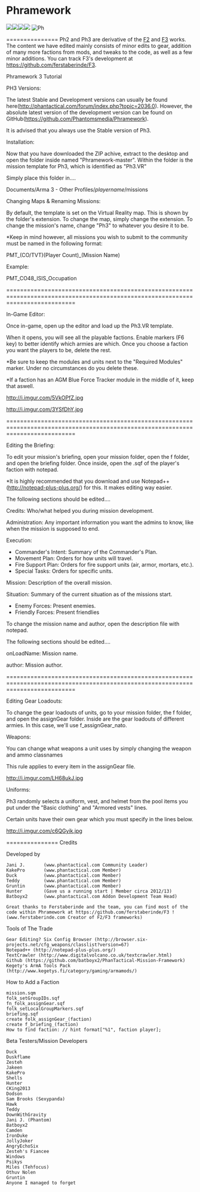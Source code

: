 Phramework
===============
[![](http://img.shields.io/badge/Issues-0-red.svg)](https://github.com/Phantomsmedia/Phramework/issues)[![](http://img.shields.io/badge/Release-v2.0.0.8.4-blue.svg)](https://github.com/Phantomsmedia/Phramework/releases/tag/v2.0.0.8.4)![](http://img.shields.io/badge/Project%20Members-4-green.svg)[![](http://img.shields.io/badge/Commit%20History-Master%20Branch-yellowgreen.svg)](https://github.com/Phantomsmedia/Phramework/commits/master)
![Ph](http://i5.minus.com/ib2ovbqhL4YeYU.png)



===============
Ph2 and Ph3 are derivative of the [F2](http://ferstaberinde.com/f2/en//index.php?title=Main_Page) and [F3](http://ferstaberinde.com/f3/en//index.php?title=Main_Page) works. The content we have edited mainly consists of minor edits to gear, addition of many more factions from mods, and tweaks to the code, as well as a few minor additions. You can track F3's development at https://github.com/ferstaberinde/F3. 

Phramework 3 Tutorial

PH3 Versions:

The latest Stable and Development versions can usually be found here(http://phantactical.com/forum/index.php?topic=2036.0). However, the absolute latest version of the development version can be found on GitHub(https://github.com/Phantomsmedia/Phramework).

It is advised that you always use the Stable version of Ph3.

Installation:

Now that you have downloaded the ZIP achive, extract to the desktop and open the folder inside named "Phramework-master". Within the folder is the mission template for Ph3, which is identified as "Ph3.VR"

Simply place this folder in....

Documents/Arma 3 - Other Profiles/*playername*/missions

Changing Maps & Renaming Missions:

By default, the template is set on the Virtual Reality map. This is shown by the folder's extension. To change the map, simply change the extension. To change the mission's name, change "Ph3" to whatever you desire it to be.

*Keep in mind however, all missions you wish to submit to the community must be named in the following format:

PMT_(CO/TVT)(Player Count)_(Mission Name)

Example:

PMT_CO48_ISIS_Occupation

================================================================================================================================

In-Game Editor:

Once in-game, open up the editor and load up the Ph3.VR template.

When it opens, you will see all the playable factions. Enable markers (F6 key) to better identify which armies are which. Once you choose a faction you want the players to be, delete the rest.

*Be sure to keep the modules and units next to the "Required Modules" marker. Under no circumstances do you delete these.

*If a faction has an AGM Blue Force Tracker module in the middle of it, keep that aswell.

http://i.imgur.com/5VkOPfZ.jpg

http://i.imgur.com/3YSfDhY.jpg

================================================================================================================================

Editing the Briefing:

To edit your mission's briefing, open your mission folder, open the f folder, and open the briefing folder. Once inside, open the .sqf of the player's faction with notepad.

*It is highly recommended that you download and use Notepad++(http://notepad-plus-plus.org/) for this. It makes editing way easier.

The following sections should be edited....

Credits: Who/what helped you during mission development.

Administration: Any important information you want the admins to know, like when the mission is supposed to end.

Execution:
- Commander's Intent: Summary of the Commander's Plan.
- Movement Plan: Orders for how units will travel.
- Fire Support Plan: Orders for fire support units (air, armor, mortars, etc.).
- Special Tasks: Orders for specific units.

Mission: Description of the overall mission.

Situation: Summary of the current situation as of the missions start.
- Enemy Forces: Present enemies.
- Friendly Forces: Present friendlies

To change the mission name and author, open the description file with notepad.

The following sections should be edited....

onLoadName: Mission name.

author: Mission author.

================================================================================================================================

Editing Gear Loadouts:

To change the gear loadouts of units, go to your mission folder, the f folder, and open the assignGear folder. Inside are the gear loadouts of different armies. In this case, we'll use f_assignGear_nato.

Weapons:

You can change what weapons a unit uses by simply changing the weapon and ammo classnames

This rule applies to every item in the assignGear file.

http://i.imgur.com/LH68ukJ.jpg

Uniforms:

Ph3 randomly selects a uniform, vest, and helmet from the pool items you put under the "Basic clothing" and "Armored vests" lines.

Certain units have their own gear which you must specify in the lines below.

http://i.imgur.com/c6QGyik.jpg

===============
Credits


Developed by
   
	Jani J.       (www.phantactical.com Community Leader)
	KakePro       (www.phantactical.com Member)
	Duck          (www.phantactical.com Member)
	Teddy         (www.phantactical.com Member)
	Gruntin       (www.phantactical.com Member)
	Hunter        (Gave us a running start | Member circa 2012/13)	
	Batboyx2      (www.phantactical.com Addon Development Team Head)
	
	Great thanks to Ferstaberinde and the team, you can find most of the code within Phramework at https://github.com/ferstaberinde/F3 ! (www.ferstaberinde.com Creator of F2/F3 frameworks)



Tools of The Trade

	Gear Editing? Six Config Browser (http://browser.six-projects.net/cfg_weapons/classlist?version=67)
	Notepad++ (http://notepad-plus-plus.org/)
	TextCrawler (http://www.digitalvolcano.co.uk/textcrawler.html)
	Github (https://github.com/batboyx2/PhanTactical-Mission-Framework)
	Kegety's ArmA Tools Pack (http://www.kegetys.fi/category/gaming/armamods/)

How to Add a Faction

	mission.sqm
	folk_setGroupIDs.sqf
	fn_folk_assignGear.sqf
	folk_setLocalGroupMarkers.sqf
	briefing.sqf
	create folk_assignGear_(faction)
	create f_briefing_(faction)
	How to find faction: // hint format["%1", faction player];
	
Beta Testers/Mission Developers
	
	Duck
	Duskflame
	Zesteh
	Jakeen
	KakePro
	Shells
	Hunter
	CKing2013
	Dodson
	Sam Brooks (Sexypanda)
	Hawk
	Teddy
	DownWithGravity
	Jani J. (Phantom)
	Batboyx2
	Camden
	IronDuke
	JollyJoker
	AngryEchoSix
	Zesteh's Fiancee
	Windows
	Psikys
	Miles (Tehfocus)
	Othuv Nolen
	Gruntin
	Anyone I managed to forget
	
